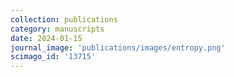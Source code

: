 ```yaml
---
collection: publications
category: manuscripts
date: 2024-01-15
journal_image: 'publications/images/entropy.png'
scimago_id: '13715'
---
```

